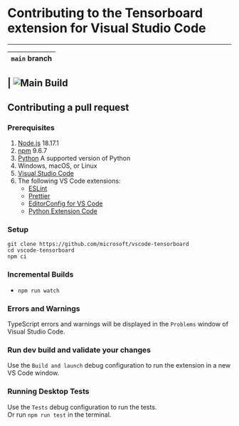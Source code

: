 # Contributing to the Tensorboard extension for Visual Studio Code

---

| `main` branch |
| ------------- |

## | ![Main Build](https://github.com/microsoft/vscode-tensorboard/actions/workflows/ci.yml/badge.svg?branch=main)

## Contributing a pull request

### Prerequisites

1. [Node.js](https://nodejs.org/) 18.17.1
2. [npm](https://www.npmjs.com/) 9.6.7
3. [Python](https://www.python.org/) A supported version of Python
4. Windows, macOS, or Linux
5. [Visual Studio Code](https://code.visualstudio.com/)
6. The following VS Code extensions:
    - [ESLint](https://marketplace.visualstudio.com/items?itemName=dbaeumer.vscode-eslint)
    - [Prettier](https://marketplace.visualstudio.com/items?itemName=esbenp.prettier-vscode)
    - [EditorConfig for VS Code](https://marketplace.visualstudio.com/items?itemName=EditorConfig.EditorConfig)
    - [Python Extension Code](https://marketplace.visualstudio.com/items?itemName=ms-python.python)

### Setup

```shell
git clone https://github.com/microsoft/vscode-tensorboard
cd vscode-tensorboard
npm ci
```

### Incremental Builds

* `npm run watch`

### Errors and Warnings

TypeScript errors and warnings will be displayed in the `Problems` window of Visual Studio Code.

### Run dev build and validate your changes

Use the `Build and launch` debug configuration to run the extension in a new VS Code window.

### Running Desktop Tests

Use the `Tests` debug configuration to run the tests.  
Or run `npm run test` in the terminal.
